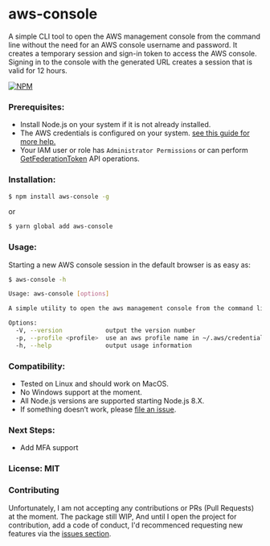 # aws-console
A simple CLI tool to open the AWS management console from the command line without the need for an AWS console username and password. It creates a temporary session and sign-in token to access the AWS console. Signing in to the console with the generated URL creates a session that is valid for 12 hours.

[![NPM](https://nodei.co/npm/aws-console.png)](https://nodei.co/npm/aws-console/)

### Prerequisites:
- Install Node.js on your system if it is not already installed.
- The AWS credentials is configured on your system. [see this guide for more help.](https://docs.aws.amazon.com/cli/latest/userguide/cli-chap-configure.html#cli-quick-configuration)
- Your IAM user or role has `Administrator Permissions` or can perform [GetFederationToken](https://docs.aws.amazon.com/STS/latest/APIReference/API_GetFederationToken.html) API operations.


### Installation:
```bash
$ npm install aws-console -g
```
or 
```bash
$ yarn global add aws-console
```

### Usage:
Starting a new AWS console session in the default browser is as easy as:

```bash
$ aws-console -h

Usage: aws-console [options]

A simple utility to open the aws management console from the command line

Options:
  -V, --version            output the version number
  -p, --profile <profile>  use an aws profile name in ~/.aws/credentials
  -h, --help               output usage information
```

### Compatibility:
- Tested on Linux and should work on MacOS. 
- No Windows support at the moment. 
- All Node.js versions are supported starting Node.js 8.X.
- If something doesn’t work, please [file an issue](https://github.com/minayousseif/aws-console/issues).

### Next Steps:
- Add MFA support

### License: MIT

### Contributing
Unfortunately, I am not accepting any contributions or PRs (Pull Requests) at the moment. The package still WIP, And until I open the project for contribution, add a code of conduct, I'd recommenced requesting new features via the [issues section](https://github.com/minayousseif/aws-console/issues).

